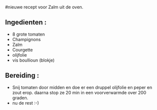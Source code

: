 #nieuwe recept voor Zalm uit de oven.

## Ingedienten :
- 8 grote tomaten
- Champignons
- Zalm
- Courgette
- olijfolie
- vis boullioun (blokje)

## Bereiding :
- Snij tomaten door midden en doe er een druppel olijfolie en peper en zout erop. daarna stop ze 20 min in een voorverwarmde over 200 graden.
- nu de rest :-)
